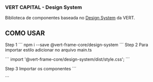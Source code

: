 ### VERT CAPITAL - Design System 

Biblioteca de componentes baseada no [Design System](https://design.vert-capital.com/) da VERT.

## COMO USAR
Step 1
´´´
npm i --save @vert-frame-core/design-system
´´´
Step 2
Para importar estilo adicionar no arquivo main.ts

´´´
import '@vert-frame-core/design-system/dist/style.css';
´´´

Step 3
Importar os componentes
´´´
<template>
    <v-button status="primary" size="lg" @click="onHandleClick">
      Exemplo
    </v-button>
</template>
<script lang=ts>
import { VButton } from '@vert-frame-core/design-system';
import { defineComponent } from "vue";

export default defineComponent({
  components: {
    VButton
  },
  setup() {
    function onHandleClick() {
      console.log('click');
    }

    return { onHandleClick }
  }
});
</script>
´´´
